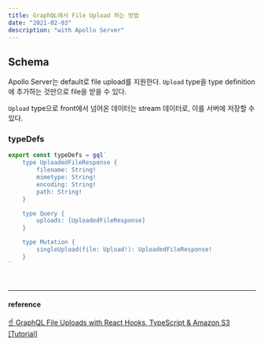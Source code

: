 ```yaml
---
title: GraphQL에서 File Upload 하는 방법
date: "2021-02-03"
description: "with Apollo Server"
---
```


## Schema

Apollo Server는 default로 file upload를 지원한다. `Upload` type을 type definition에 추가하는 것만으로 file을 받을 수 있다. 

`Upload` type으로 front에서 넘어온 데이터는 stream 데이터로, 이를 서버에 저장할 수 있다. 

### typeDefs

```js
export const typeDefs = gql`
	type UploadedFileResponse {
		filename: String!
		mimetype: String!
        encoding: String!
        path: String!
	}

	type Query {
		uploads: [UploadedFileResponse]
	}

	type Mutation {
		singleUpload(file: Upload!): UploadedFileResponse!
	}
`
```

<br/>  

---
#### reference

[☝️ GraphQL File Uploads with React Hooks, TypeScript & Amazon S3 [Tutorial]](https://www.apollographql.com/blog/graphql-file-uploads-with-react-hooks-typescript-amazon-s3-tutorial-ef39d21066a2/)